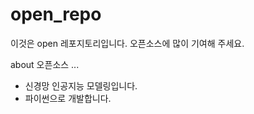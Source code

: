 # open_repo

이것은 open 레포지토리입니다.
오픈소스에 많이 기여해 주세요.

about 오픈소스 ...
  - 신경망 인공지능 모델링입니다.
  - 파이썬으로 개발합니다.
